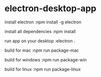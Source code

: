 # electron-desktop-app
 
install electron
:npm install -g electron 

install all dependencies 
:npm install

run app on your desktop
:electron .

build for mac
:npm run package-mac

build for windows
:npm run package-win

build for linux
:npm run package-linux